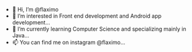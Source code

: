 - 👋 Hi, I’m @flaximo
- 👀 I’m interested in Front end development and Android app development...
- 🌱 I’m currently learning Computer Science and specializing mainly in Java...
- 📫 You can find me on instagram @flaximo...

<!---
flaximo/flaximo is a ✨ special ✨ repository because its `README.md` (this file) appears on your GitHub profile.
You can click the Preview link to take a look at your changes.
--->
